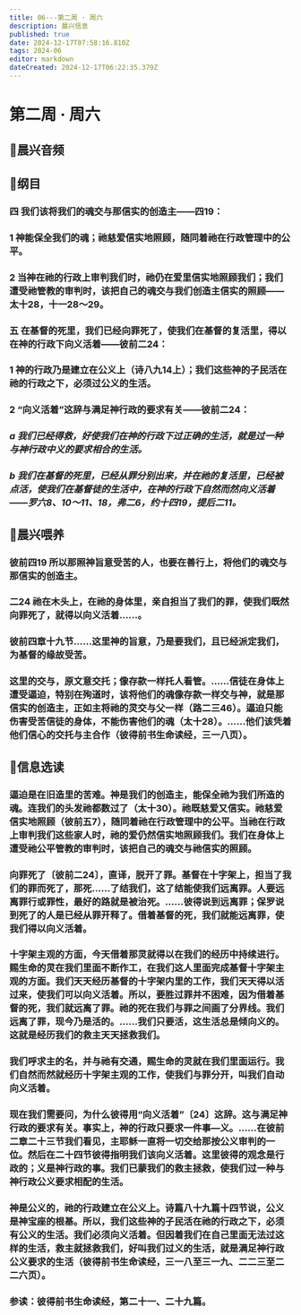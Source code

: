 ```yaml
---
title: 06---第二周 · 周六
description: 晨兴信息
published: true
date: 2024-12-17T07:58:16.810Z
tags: 2024-06
editor: markdown
dateCreated: 2024-12-17T06:22:35.379Z
---
```


# 第二周 · 周六
## 🎵晨兴音频

## 📖纲目

### 四    我们该将我们的魂交与那信实的创造主——四19：

### 1    神能保全我们的魂；祂慈爱信实地照顾，随同着祂在行政管理中的公平。

### 2    当神在祂的行政上审判我们时，祂仍在爱里信实地照顾我们；我们遭受祂管教的审判时，该把自己的魂交与我们创造主信实的照顾——太十28，十一28～29。

### 五    在基督的死里，我们已经向罪死了，使我们在基督的复活里，得以在神的行政下向义活着——彼前二24：

### 1    神的行政乃是建立在公义上（诗八九14上）；我们这些神的子民活在祂的行政之下，必须过公义的生活。

### 2    “向义活着”这辞与满足神行政的要求有关——彼前二24：

### *a    我们已经得救，好使我们在神的行政下过正确的生活，就是过一种与神行政中义的要求相合的生活。*

### *b    我们在基督的死里，已经从罪分别出来，并在祂的复活里，已经被点活，使我们在基督徒的生活中，在神的行政下自然而然向义活着——罗六8、10～11、18，弗二6，约十四19，提后二11。*

## 📖晨兴喂养

### 彼前四19    所以那照神旨意受苦的人，也要在善行上，将他们的魂交与那信实的创造主。

### 二24    祂在木头上，在祂的身体里，亲自担当了我们的罪，使我们既然向罪死了，就得以向义活着……。

### 彼前四章十九节……这里神的旨意，乃是要我们，且已经派定我们，为基督的缘故受苦。

### 这里的交与，原文意交托；像存款一样托人看管。……信徒在身体上遭受逼迫，特别在殉道时，该将他们的魂像存款一样交与神，就是那信实的创造主，正如主将祂的灵交与父一样（路二三46）。逼迫只能伤害受苦信徒的身体，不能伤害他们的魂（太十28）。……他们该凭着他们信心的交托与主合作（彼得前书生命读经，三一八页）。

## 📖信息选读

### 逼迫是在旧造里的苦难。神是我们的创造主，能保全祂为我们所造的魂。连我们的头发祂都数过了（太十30）。祂既慈爱又信实。祂慈爱信实地照顾（彼前五7），随同着祂在行政管理中的公平。当祂在行政上审判我们这些家人时，祂的爱仍然信实地照顾我们。我们在身体上遭受祂公平管教的审判时，该把自己的魂交与祂信实的照顾。

### 向罪死了〔彼前二24〕，直译，脱开了罪。基督在十字架上，担当了我们的罪而死了，那死……了结我们，这了结能使我们远离罪。人要远离罪行或罪性，最好的路就是被治死。……彼得说到远离罪；保罗说到死了的人是已经从罪开释了。借着基督的死，我们就能远离罪，使我们得以向义活着。

### 十字架主观的方面，今天借着那灵就得以在我们的经历中持续进行。赐生命的灵在我们里面不断作工，在我们这人里面完成基督十字架主观的方面。我们天天经历基督的十字架内里的工作，我们天天得以活过来，使我们可以向义活着。所以，要胜过罪并不困难，因为借着基督的死，我们就远离了罪。祂的死在我们与罪之间画了分界线。我们远离了罪，现今乃是活的。……我们只要活，这生活总是倾向义的。这就是经历我们的救主天天拯救我们。

### 我们呼求主的名，并与祂有交通，赐生命的灵就在我们里面运行。我们自然而然就经历十字架主观的工作，使我们与罪分开，叫我们自动向义活着。

### 现在我们需要问，为什么彼得用“向义活着”〔24〕这辞。这与满足神行政的要求有关。事实上，神的行政只要求一件事—义。……在彼前二章二十三节我们看见，主耶稣一直将一切交给那按公义审判的一位。然后在二十四节彼得指明我们该向义活着。这里彼得的观念是行政的；义是神行政的事。我们已蒙我们的救主拯救，使我们过一种与神行政公义要求相配的生活。

### 神是公义的，祂的行政建立在公义上。诗篇八十九篇十四节说，公义是神宝座的根基。所以，我们这些神的子民活在祂的行政之下，必须有公义的生活。我们必须向义活着。但因着我们在自己里面无法过这样的生活，救主就拯救我们，好叫我们过义的生活，就是满足神行政公义要求的生活（彼得前书生命读经，三一八至三一九、二二三至二二六页）。

### 参读：彼得前书生命读经，第二十一、二十九篇。
<!-- Google tag (gtag.js) -->
<script async src="https://www.googletagmanager.com/gtag/js?id=G-1P8709Z16T"></script>
<script>
  window.dataLayer = window.dataLayer || [];
  function gtag(){dataLayer.push(arguments);}
  gtag('js', new Date());

  gtag('config', 'G-1P8709Z16T');
</script>